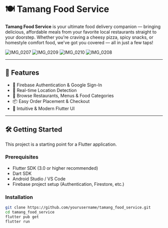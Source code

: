 # 🍽️ Tamang Food Service

**Tamang Food Service** is your ultimate food delivery companion — bringing delicious, affordable meals from your favorite local restaurants straight to your doorstep. Whether you're craving a cheesy pizza, spicy snacks, or homestyle comfort food, we've got you covered — all in just a few taps!

![IMG_0207](https://github.com/user-attachments/assets/76a35ab4-843a-48ed-8dde-e2716f727658)
![IMG_0209](https://github.com/user-attachments/assets/5b938af6-8826-4a60-9994-cba2d6225ce5)
![IMG_0210](https://github.com/user-attachments/assets/2edfb525-c20f-4d79-abee-99a8e1d7668d)
![IMG_0208](https://github.com/user-attachments/assets/344f6573-3d1f-4a9b-917b-b2ae4229a3b0)

---

## 🚀 Features

- 🔐 Firebase Authentication & Google Sign-In  
- 📍 Real-time Location Detection  
- 🍕 Browse Restaurants, Menus & Food Categories  
- 📦 Easy Order Placement & Checkout  
- 📱 Intuitive & Modern Flutter UI  

---

## 🛠️ Getting Started

This project is a starting point for a Flutter application.

### Prerequisites

- Flutter SDK (3.0 or higher recommended)
- Dart SDK
- Android Studio / VS Code
- Firebase project setup (Authentication, Firestore, etc.)

### Installation

```bash
git clone https://github.com/yourusername/tamang_food_service.git
cd tamang_food_service
flutter pub get
flutter run
